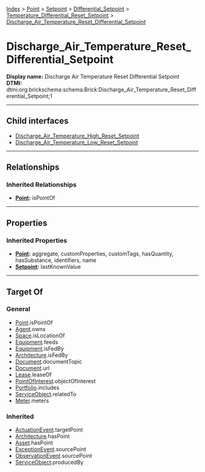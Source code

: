 [Index](../../../../../index.md) > [Point](../../../../Point.md) > [Setpoint](../../../Setpoint.md) > [Differential_Setpoint](../../Differential_Setpoint.md) > [Temperature_Differential_Reset_Setpoint](../Temperature_Differential_Reset_Setpoint.md) > [Discharge_Air_Temperature_Reset_Differential_Setpoint](#)
# Discharge_Air_Temperature_Reset_Differential_Setpoint

**Display name:** Discharge Air Temperature Reset Differential Setpoint<br />
**DTMI:** dtmi:org:brickschema:schema:Brick:Discharge_Air_Temperature_Reset_Differential_Setpoint;1

---

## Child interfaces
* [Discharge_Air_Temperature_High_Reset_Setpoint](Discharge_Air_Temperature_High_Reset_Setpoint.md)
* [Discharge_Air_Temperature_Low_Reset_Setpoint](Discharge_Air_Temperature_Low_Reset_Setpoint.md)

---

## Relationships

### Inherited Relationships
* **[Point](../../../../Point.md):** isPointOf

---

## Properties

### Inherited Properties
* **[Point](../../../../Point.md):** aggregate, customProperties, customTags, hasQuantity, hasSubstance, identifiers, name
* **[Setpoint](../../../Setpoint.md):** lastKnownValue

---

## Target Of
### General
* [Point](../../../../Point.md).isPointOf
* [Agent](../../../../../Agent/Agent.md).owns
* [Space](../../../../../Space/Space.md).isLocationOf
* [Equipment](../../../../../Asset/Equipment/Equipment.md).feeds
* [Equipment](../../../../../Asset/Equipment/Equipment.md).isFedBy
* [Architecture](../../../../../Space/Architecture/Architecture.md).isFedBy
* [Document](../../../../../Information/Document/Document.md).documentTopic
* [Document](../../../../../Information/Document/Document.md).url
* [Lease](../../../../../Event/Lease.md).leaseOf
* [PointOfInterest](../../../../../Information/PointOfInterest.md).objectOfInterest
* [Portfolio](../../../../../Collection/Portfolio.md).includes
* [ServiceObject](../../../../../Information/ServiceObject/ServiceObject.md).relatedTo
* [Meter](../../../../../Asset/Equipment/Meter/Meter.md).meters
### Inherited
* [ActuationEvent](../../../../../Event/Point-/ActuationEvent.md).targetPoint
* [Architecture](../../../../../Space/Architecture/Architecture.md).hasPoint
* [Asset](../../../../../Asset/Asset.md).hasPoint
* [ExceptionEvent](../../../../../Event/Point-/ExceptionEvent.md).sourcePoint
* [ObservationEvent](../../../../../Event/Point-/ObservationEvent/ObservationEvent.md).sourcePoint
* [ServiceObject](../../../../../Information/ServiceObject/ServiceObject.md).producedBy
